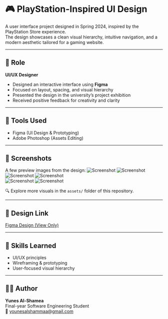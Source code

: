 # 🎮 PlayStation-Inspired UI Design

A user interface project designed in Spring 2024, inspired by the PlayStation Store experience.  
The design showcases a clean visual hierarchy, intuitive navigation, and a modern aesthetic tailored for a gaming website.

---

## 🎨 Role

**UI/UX Designer**

- Designed an interactive interface using **Figma**
- Focused on layout, spacing, and visual hierarchy
- Presented the design in the university’s project exhibition
- Received positive feedback for creativity and clarity

---

## 🧰 Tools Used

- Figma (UI Design & Prototyping)
- Adobe Photoshop (Assets Editing)

---

## 📸 Screenshots
A few preview images from the design:
![Screenshot](assets/PLAYSTATION1.png)
![Screenshot](assets/DualSense.png)  
![Screenshot](assets/game-spider-man.png)
![Screenshot](assets/ps+.png)  
![Screenshot](assets/signin.png)
![Screenshot](assets/payment.png)

🔍 Explore more visuals in the `assets/` folder of this repository.

---

## 🔗 Design Link

[Figma Design (View Only)](https://www.figma.com/proto/eQZBvBAcImpxtSkyOdF1He/SONY-PLAYSTATION?page-id=0%3A1&node-id=829-1060&starting-point-node-id=829%3A1060&t=q9KPj6qmEuuZKr4K-1)

---

## 🧠 Skills Learned

- UI/UX principles  
- Wireframing & prototyping  
- User-focused visual hierarchy

---

## 👨‍💻 Author

**Yunes Al-Shamea**  
Final-year Software Engineering Student  
📧 younesalshammaa@gmail.com  
